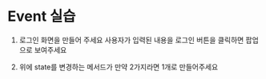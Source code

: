 # Event 실습

1. 로그인 화면을 만들어 주세요
    사용자가 입력된 내용을 로그인 버튼을 클릭하면 팝업으로 보여주세요

2. 위에 state를 변경하는 메서드가 만약 2가지라면 1개로 만들어주세요